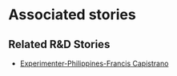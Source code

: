 # Associated stories

<!-- !!DO NOT REMOVE!! start autogenerated hyperlinks -->
## Related R&D Stories
- [Experimenter\-Philippines\-Francis Capistrano](/stories/?doc=Experimenters_PHL)
<!-- !!DO NOT REMOVE!! end autogenerated hyperlinks -->